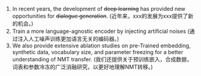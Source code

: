 1. In recent years, the development of ~~deep learning~~ has provided new opportunities for ~~dialogue generation~~. (近年来，xxx的发展为xxx提供了新的机会。)
2. Train a more language-agnostic encoder by injecting artificial noises (通过注入人工噪声训练更加语言无关的编码器。)
3. We also provide extensive ablation studies on pre-Trained embedding, synthetic data, vocabulary size, and parameter freezing for a better understanding of NMT transfer. (我们还提供关于预训练嵌入，合成数据，词表和参数冷冻的广泛消融研究，以更好地理解NMT转移。)